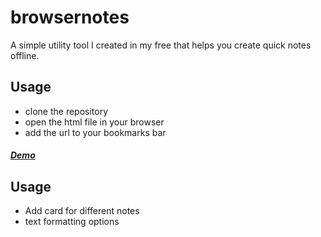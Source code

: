 # browsernotes
A simple utility tool I created in my free that helps you create quick notes offline.

## Usage 
<ul>
<li>clone the repository</li>
<li>open the html file in your browser</li>
<li>add the url to your bookmarks bar</li>
</ul>

##### [Demo](https://www.namitjuneja.com/browsernotes "Live Demo")


## Usage 
<ul>
<li>Add card for different notes</li>
<li>text formatting options</li>
</ul>
